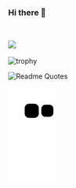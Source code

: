 ### Hi there 👋
<br/>


![](https://github-profile-summary-cards.vercel.app/api/cards/profile-details?username=bhattaraijay05&theme=vue)

![trophy](https://github-profile-trophy.vercel.app/?username=bhattaraijay05)

![Readme Quotes](https://quotes-github-readme.vercel.app/api?type=horizontal)

![bhattaraijay05 snake gif](https://github.com/bhattaraijay05/bhattaraijay05/blob/output/github-contribution-grid-snake.svg)  
